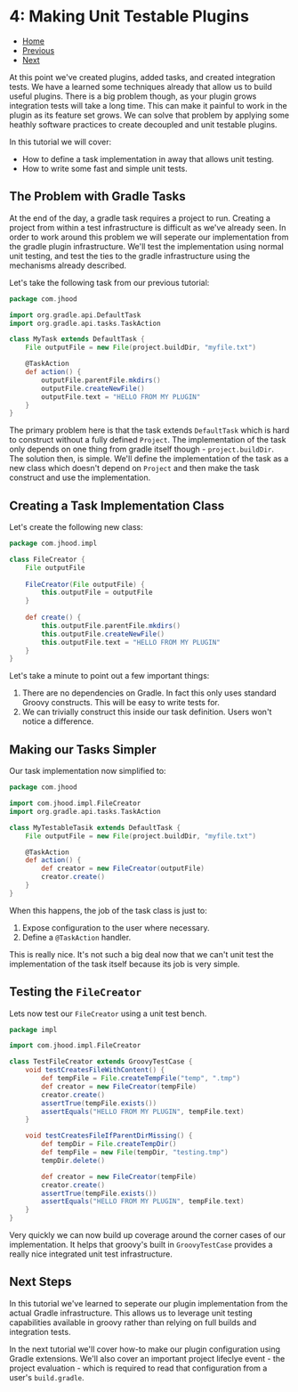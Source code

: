# 4: Making Unit Testable Plugins


- [Home](../README.md)
- [Previous](3-declaring-tasks-the-right-way.md)
- [Next](5-making-configurable-plugins.md)

At this point we've created plugins, added tasks, and created integration tests. We have a learned some techniques already that allow us to build useful plugins. There is a big problem though, as your plugin grows integration tests will take a long time. This can make it painful to work in the plugin as its feature set grows. We can solve that problem by applying some heathly software practices to create decoupled and unit testable plugins.

In this tutorial we will cover:

- How to define a task implementation in away that allows unit testing.
- How to write some fast and simple unit tests.

## The Problem with Gradle Tasks

At the end of the day, a gradle task requires a project to run. Creating a project from within a test infrastructure is difficult as we've already seen. In order to work around this problem we will seperate our implementation from the gradle plugin infrastructure. We'll test the implementation using normal unit testing, and test the ties to the gradle infrastructure using the mechanisms already described.

Let's take the following task from our previous tutorial:

``` groovy
package com.jhood

import org.gradle.api.DefaultTask
import org.gradle.api.tasks.TaskAction

class MyTask extends DefaultTask {
    File outputFile = new File(project.buildDir, "myfile.txt")

    @TaskAction
    def action() {
        outputFile.parentFile.mkdirs()
        outputFile.createNewFile()
        outputFile.text = "HELLO FROM MY PLUGIN"
    }
}
```

The primary problem here is that the task extends ``DefaultTask`` which is hard to construct without a fully defined ``Project``. The implementation of the task only depends on one thing from gradle itself though - ``project.buildDir``. The solution then, is simple. We'll define the implementation of the task as a new class which doesn't depend on ``Project`` and then make the task construct and use the implementation.

## Creating a Task Implementation Class

Let's create the following new class:

``` groovy
package com.jhood.impl

class FileCreator {
    File outputFile
    
    FileCreator(File outputFile) {
        this.outputFile = outputFile
    }
    
    def create() {
        this.outputFile.parentFile.mkdirs()
        this.outputFile.createNewFile()
        this.outputFile.text = "HELLO FROM MY PLUGIN"
    }
}
```

Let's take a minute to point out a few important things:

1. There are no dependencies on Gradle. In fact this only uses standard Groovy constructs. This will be easy to write tests for.
2. We can trivially construct this inside our task definition. Users won't notice a difference.

## Making our Tasks Simpler

Our task implementation now simplified to:

``` groovy
package com.jhood

import com.jhood.impl.FileCreator
import org.gradle.api.tasks.TaskAction

class MyTestableTasik extends DefaultTask {
    File outputFile = new File(project.buildDir, "myfile.txt")

    @TaskAction
    def action() {
        def creator = new FileCreator(outputFile)
        creator.create()
    }
}
```

When this happens, the job of the task class is just to:

1. Expose configuration to the user where necessary.
2. Define a ``@TaskAction`` handler.

This is really nice. It's not such a big deal now that we can't unit test the implementation of the task itself because its job is very simple.

## Testing the ``FileCreator``

Lets now test our ``FileCreator`` using a unit test bench.

``` groovy
package impl

import com.jhood.impl.FileCreator

class TestFileCreator extends GroovyTestCase {
    void testCreatesFileWithContent() {
        def tempFile = File.createTempFile("temp", ".tmp")
        def creator = new FileCreator(tempFile)
        creator.create()
        assertTrue(tempFile.exists())
        assertEquals("HELLO FROM MY PLUGIN", tempFile.text)
    }

    void testCreatesFileIfParentDirMissing() {
        def tempDir = File.createTempDir()
        def tempFile = new File(tempDir, "testing.tmp")
        tempDir.delete()

        def creator = new FileCreator(tempFile)
        creator.create()
        assertTrue(tempFile.exists())
        assertEquals("HELLO FROM MY PLUGIN", tempFile.text)
    }
}
```

Very quickly we can now build up coverage around the corner cases of our implementation. It helps that groovy's built in ``GroovyTestCase`` provides a really nice integrated unit test infrastructure.

## Next Steps

In this tutorial we've learned to seperate our plugin implementation from the actual Gradle infrastructure. This allows us to leverage unit testing capabilities available in groovy rather than relying on full builds and integration tests.

In the next tutorial we'll cover how-to make our plugin configuration using Gradle extensions. We'll also cover an important project lifeclye event - the project evaluation - which is required to read that configuration from a user's ``build.gradle``.

